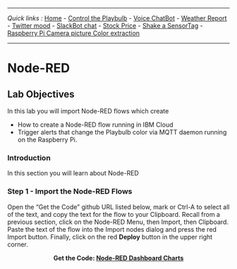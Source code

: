 ***
*Quick links :*
[Home](/README.md) - [Control the Playbulb](/IBMCloud/PB-CTRL.md) - [Voice ChatBot](/IBMCloud/PB-VOICECHAT.md) - [Weather Report](/IBMCloud/PB-WEATHER.md) - [Twitter mood](/IBMCloud/PB-TWITTER.md) - [SlackBot chat](/IBMCloud/PB-SLACK.md)  - [Stock Price](/BMCloud/PB-STOCK.md) - [Shake a SensorTag](/IBMCloud/PB-SENSORTAG.md) - [Raspberry Pi Camera picture Color extraction](/IBMCloud/PB-PICAM.md)
***

# Node-RED

## Lab Objectives

In this lab you will import Node-RED flows which create

- How to create a Node-RED flow running in IBM Cloud
- Trigger alerts that change the Playbulb color via MQTT daemon running on the Raspberry Pi.

### Introduction

In this section you will learn about Node-RED

### Step 1 - Import the Node-RED Flows

Open the “Get the Code” github URL listed below, mark or Ctrl-A to select all of the text, and copy the text for the flow to your Clipboard. Recall from a previous section, click on the Node-RED Menu, then Import, then Clipboard. Paste the text of the flow into the Import nodes dialog and press the red Import button. Finally, click on the red **Deploy** button in the upper right corner.

<p align="center">
  <strong>Get the Code: <a href="flows/NRD-Charts-STMSensorData.json">Node-RED Dashboard Charts</strong></a>
</p>
